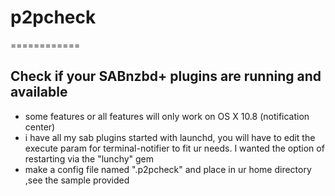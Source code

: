 # p2pcheck
============

## Check if your SABnzbd+ plugins are running and available
 * some features or all features will only work on OS X 10.8 (notification center)
 * i have all my sab plugins started with launchd, you will have to edit the execute param for terminal-notifier to fit ur needs. I wanted the option of restarting via the "lunchy" gem 
 * make a config file named ".p2pcheck" and place in ur home directory ,see the sample provided